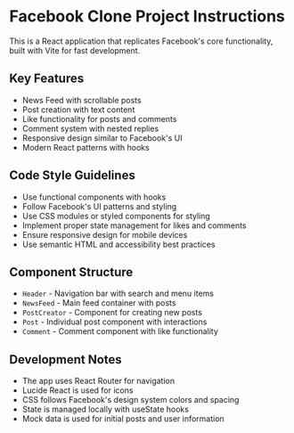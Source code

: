 <!-- Use this file to provide workspace-specific custom instructions to Copilot. For more details, visit https://code.visualstudio.com/docs/copilot/copilot-customization#_use-a-githubcopilotinstructionsmd-file -->

# Facebook Clone Project Instructions

This is a React application that replicates Facebook's core functionality, built with Vite for fast development.

## Key Features
- News Feed with scrollable posts
- Post creation with text content
- Like functionality for posts and comments
- Comment system with nested replies
- Responsive design similar to Facebook's UI
- Modern React patterns with hooks

## Code Style Guidelines
- Use functional components with hooks
- Follow Facebook's UI patterns and styling
- Use CSS modules or styled components for styling
- Implement proper state management for likes and comments
- Ensure responsive design for mobile devices
- Use semantic HTML and accessibility best practices

## Component Structure
- `Header` - Navigation bar with search and menu items
- `NewsFeed` - Main feed container with posts
- `PostCreator` - Component for creating new posts
- `Post` - Individual post component with interactions
- `Comment` - Comment component with like functionality

## Development Notes
- The app uses React Router for navigation
- Lucide React is used for icons
- CSS follows Facebook's design system colors and spacing
- State is managed locally with useState hooks
- Mock data is used for initial posts and user information
